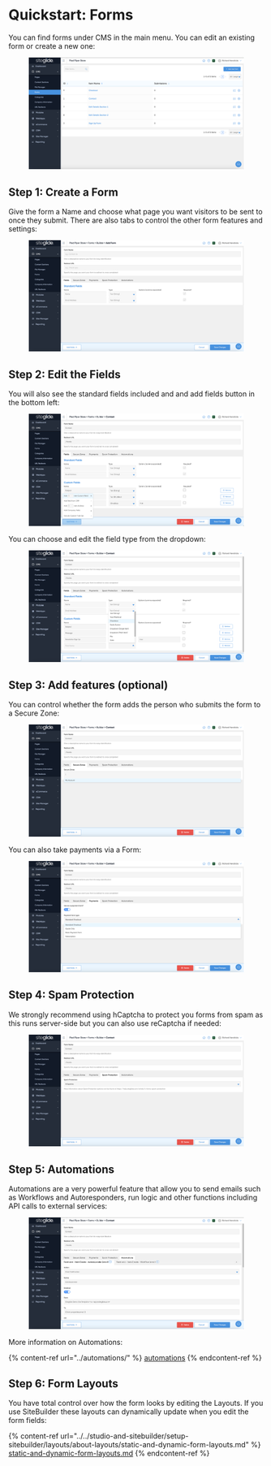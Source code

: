 # Quickstart: Forms

You can find forms under CMS in the main menu. You can edit an existing form or create a new one:

<figure><img src="../../.gitbook/assets/Siteglide-Forms-List.png" alt=""><figcaption></figcaption></figure>

## Step 1: Create a Form

Give the form a Name and choose what page you want visitors to be sent to once they submit. There are also tabs to control the other form features and settings:

<figure><img src="../../.gitbook/assets/Siteglide-Forms-Create.png" alt=""><figcaption></figcaption></figure>

## Step 2: Edit the Fields

You will also see the standard fields included and and add fields button in the bottom left:

<figure><img src="../../.gitbook/assets/Siteglide-Forms-Edit-Fields-Add.png" alt=""><figcaption></figcaption></figure>

You can choose and edit the field type from the dropdown:

<figure><img src="../../.gitbook/assets/Siteglide-Forms-Edit-Fields-Add-Type.png" alt=""><figcaption></figcaption></figure>

## Step 3: Add features (optional)

You can control whether the form adds the person who submits the form to a Secure Zone:

<figure><img src="../../.gitbook/assets/Siteglide-Forms-Edit-Fields-Secure-Zones.png" alt=""><figcaption></figcaption></figure>

You can also take payments via a Form:

<figure><img src="../../.gitbook/assets/Siteglide-Forms-Edit-Fields-Payments.png" alt=""><figcaption></figcaption></figure>

## Step 4: Spam Protection

We strongly recommend using hCaptcha to protect you forms from spam as this runs server-side but you can also use reCaptcha if needed:

<figure><img src="../../.gitbook/assets/Siteglide-Forms-Edit-Fields-Spam-Protection.png" alt=""><figcaption></figcaption></figure>

## Step 5: Automations

Automations are a very powerful feature that allow you to send emails such as Workflows and Autoresponders, run logic and other functions including API calls to external services:

<figure><img src="../../.gitbook/assets/Siteglide-Forms-Edit-Fields-Automations.png" alt=""><figcaption></figcaption></figure>

More information on Automations:

{% content-ref url="../automations/" %}
[automations](../automations/)
{% endcontent-ref %}

## Step 6: Form Layouts

You have total control over how the form looks by editing the Layouts. If you use SiteBuilder these layouts can dynamically update when you edit the form fields:

{% content-ref url="../../studio-and-sitebuilder/setup-sitebuilder/layouts/about-layouts/static-and-dynamic-form-layouts.md" %}
[static-and-dynamic-form-layouts.md](../../studio-and-sitebuilder/setup-sitebuilder/layouts/about-layouts/static-and-dynamic-form-layouts.md)
{% endcontent-ref %}

